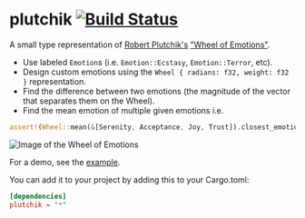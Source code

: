 
# plutchik [![Build Status](https://travis-ci.org/mitchmindtree/plutchik.svg?branch=master)](https://travis-ci.org/mitchmindtree/plutchik)

A small type representation of [Robert Plutchik's](https://en.wikipedia.org/wiki/Robert_Plutchik) ["Wheel of Emotions"](https://en.wikipedia.org/wiki/Contrasting_and_categorization_of_emotions#/media/File:Plutchik-wheel.svg).

- Use labeled `Emotion`s (i.e. `Emotion::Ecstasy`, `Emotion::Terror`, etc).
- Design custom emotions using the `Wheel { radians: f32, weight: f32 }` representation.
- Find the difference between two emotions (the magnitude of the vector that separates them on the Wheel).
- Find the mean emotion of multiple given emotions i.e.
```Rust
assert!(Wheel::mean(&[Serenity, Acceptance, Joy, Trust]).closest_emotion() == Love);
```

![Image of the Wheel of Emotions](https://upload.wikimedia.org/wikipedia/commons/thumb/c/ce/Plutchik-wheel.svg/715px-Plutchik-wheel.svg.png)

For a demo, see the [example](https://github.com/mitchmindtree/plutchik/blob/master/examples/test.rs).

You can add it to your project by adding this to your Cargo.toml:

```toml
[dependencies]
plutchik = "*"
```


